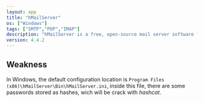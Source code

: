 ```yaml
---
layout: app
title: "hMailServer"
os: ["Windows"]
tags: ["SMTP","POP","IMAP"]
description: "hMailServer is a free, open-source mail server software for Microsoft Windows. It allows you to set up and manage your own email server, providing features such as SMTP, POP3, and IMAP functionality. With hMailServer, you can create multiple email accounts, domains, and distribution lists, making it suitable for small to medium-sized businesses or individuals who want to host their own email services. It also includes spam protection features, support for multiple languages, and an easy-to-use administration interface. Overall, hMailServer offers a flexible and customizable solution for hosting email services on Windows platforms."
version: 4.4.2
---
```


## Weakness

In Windows, the default configuration location is <code>Program Files (x86)\hMailServer\Bin\hMailServer.ini</code>, inside this file, there are some passwords stored as hashes, wich will be crack with *hashcat*.
